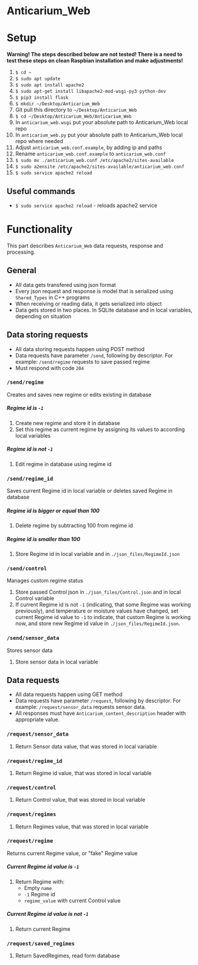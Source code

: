 # Anticarium_Web


# Setup

**Warning! The steps described below are not tested! There is a need to test these steps on clean Raspbian installation and make adjustments!** 

1. `$ cd ~`
2. `$ sudo apt update`
3. `$ sudo apt install apache2`
4. `$ sudo apt-get install libapache2-mod-wsgi-py3 python-dev`
5. `$ pip3 install flask`
6. `$ mkdir ~/Desktop/Anticarium_Web`
7. Git pull this directory to `~/Desktop/Anticarium_Web`
8. `$ cd ~/Desktop/Anticarium_Web/Anticarium_Web`
9. In `anticarium_web.wsgi` put your absolute path to Anticarium_Web local repo
10. In `anticarium_web.py` put your absolute path to Anticarium_Web local repo where needed
11. Adjust `anticarium_web.conf.example`, by adding ip and paths
12. Rename `anticarium_web.conf.example` to `anticarium_web.conf`
13. `$ sudo mv ./anticarium_web.conf /etc/apache2/sites-available`
14. `$ sudo a2ensite /etc/apache2/sites-available/anticarium_web.conf`
15. `$ sudo service apache2 reload`

## Useful commands

- `$ sudo service apache2 reload` - reloads apache2 service

# Functionality

This part describes `Anticarium_Web` data requests, response and processing.

## General

- All data gets transfered using json format
- Every json request and response is model that is serialized using `Shared_Types` in C++ programs
- When receiving or reading data, it gets serialized into object
- Data gets stored in two places. In SQLite database and in local variables, depending on situation

## Data storing requests

- All data storing requests happen using POST method
- Data requests have parameter `/send`, following by descriptor. For example: `/send/regime` requests to save passed regime
- Must respond with code `204`

### `/send/regime`

Creates and saves new regime or edits existing in database

##### Regime id is `-1`

1. Create new regime and store it in database
2. Set this regime as current regime by assigning its values to according local variables

##### Regime id is not `-1`

1. Edit regime in database using regime id

### `/send/regime_id`

Saves current Regime id in local variable or deletes saved Regime in database

##### Regime id is bigger or equal than 100

1. Delete regime by subtracting 100 from regime id

##### Regime id is smaller than 100

1. Store Regime id in local variable and in `./json_files/RegimeId.json`

### `/send/control`

Manages custom regime status

1. Store passed Control json in `./json_files/Control.json` and in local Control variable
2. If current Regime id is not `-1` (indicating, that some Regime was working previously), and temperature or moisture values have changed, set current Regime id value to `-1` to indicate, that custom Regime is working now, and store new Regime id value in `./json_files/RegimeId.json`.

### `/send/sensor_data`

Stores sensor data

1. Store sensor data in local variable

## Data requests

- All data requests happen using GET method
- Data requests have parameter `/request`, following by descriptor. For example: `/request/sensor_data` requests sensor data.
- All responses must have `Anticarium_content_description` header with appropriate value. 
 
### `/request/sensor_data`

1. Return Sensor data value, that was stored in local variable

### `/request/regime_id`

1. Return Regime id value, that was stored in local variable

### `/request/control`

1. Return Control value, that was stored in local variable

### `/request/regimes`

1. Return Regimes value, that was stored in local variable

### `/request/regime`

Returns current Regime value, or "fake" Regime value

##### Current Regime id value is `-1`

1. Return Regime with:
    - Empty `name`
    - `-1` Regime id
    - `regime_value` with current Control value

##### Current Regime id value is not `-1`

1. Return current Regime

### `/request/saved_regimes`

1. Return SavedRegimes, read form database 